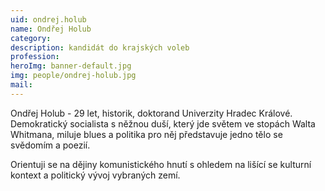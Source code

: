 ```yaml
---
uid: ondrej.holub
name: Ondřej Holub
category:
description: kandidát do krajských voleb
profession:
heroImg: banner-default.jpg
img: people/ondrej-holub.jpg
mail:
---
```


Ondřej Holub - 29 let, historik, doktorand Univerzity Hradec Králové. Demokratický socialista s něžnou duší, který jde světem ve stopách Walta Whitmana, miluje blues a politika pro něj představuje jedno tělo se svědomím a poezií.

Orientuji se na dějiny komunistického hnutí s ohledem na lišící se kulturní kontext a politický vývoj vybraných zemí.
